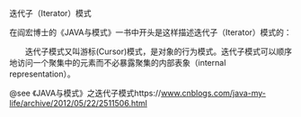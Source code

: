 
迭代子（Iterator）模式

在阎宏博士的《JAVA与模式》一书中开头是这样描述迭代子（Iterator）模式的：

　　迭代子模式又叫游标(Cursor)模式，是对象的行为模式。迭代子模式可以顺序地访问一个聚集中的元素而不必暴露聚集的内部表象（internal representation）。



@see 《JAVA与模式》之迭代子模式https://www.cnblogs.com/java-my-life/archive/2012/05/22/2511506.html
